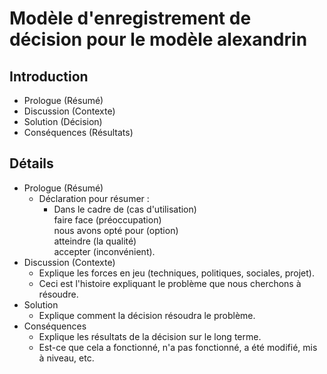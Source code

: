 # Modèle d'enregistrement de décision pour le modèle alexandrin

## Introduction

* Prologue (Résumé)
* Discussion (Contexte)
* Solution (Décision)
* Conséquences (Résultats)

## Détails ##

* Prologue (Résumé)
   * Déclaration pour résumer :
     * Dans le cadre de (cas d'utilisation)<br>
       faire face (préoccupation)<br>
       nous avons opté pour (option)<br>
       atteindre (la qualité)<br>
       accepter (inconvénient).
* Discussion (Contexte)
   * Explique les forces en jeu (techniques, politiques, sociales, projet).
   * Ceci est l'histoire expliquant le problème que nous cherchons à résoudre.
* Solution
   * Explique comment la décision résoudra le problème.
* Conséquences
   * Explique les résultats de la décision sur le long terme.
   * Est-ce que cela a fonctionné, n'a pas fonctionné, a été modifié, mis à niveau, etc.
